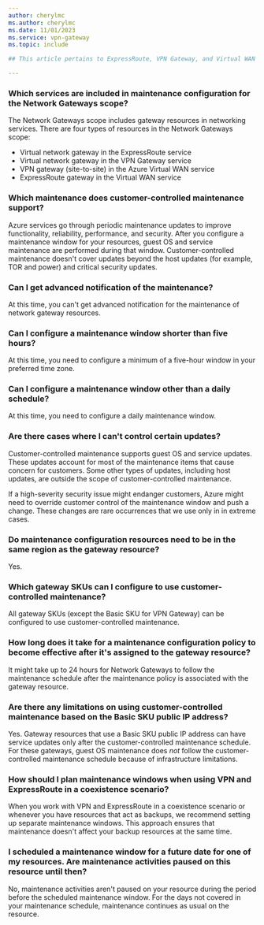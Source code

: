 ```yaml
---
author: cherylmc
ms.author: cherylmc
ms.date: 11/01/2023
ms.service: vpn-gateway
ms.topic: include

## This article pertains to ExpressRoute, VPN Gateway, and Virtual WAN FAQs. If you need to add something that **doesn't** apply to all 3 of these services, go to the FAQ and update the FAQ section of the specific service that your additional information applies to, using the exact format below. Add your information after the include in that section.

---
```


### Which services are included in maintenance configuration for the Network Gateways scope? 

The Network Gateways scope includes gateway resources in networking services. There are four types of resources in the Network Gateways scope:

* Virtual network gateway in the ExpressRoute service
* Virtual network gateway in the VPN Gateway service
* VPN gateway (site-to-site) in the Azure Virtual WAN service
* ExpressRoute gateway in the Virtual WAN service

### Which maintenance does customer-controlled maintenance support?

Azure services go through periodic maintenance updates to improve functionality, reliability, performance, and security. After you configure a maintenance window for your resources, guest OS and service maintenance are performed during that window. Customer-controlled maintenance doesn't cover updates beyond the host updates (for example, TOR and power) and critical security updates.  

### Can I get advanced notification of the maintenance?

At this time, you can't get advanced notification for the maintenance of network gateway resources.

### Can I configure a maintenance window shorter than five hours?

At this time, you need to configure a minimum of a five-hour window in your preferred time zone.

### Can I configure a maintenance window other than a daily schedule?

At this time, you need to configure a daily maintenance window.

### Are there cases where I can't control certain updates?

Customer-controlled maintenance supports guest OS and service updates. These updates account for most of the maintenance items that cause concern for customers. Some other types of updates, including host updates, are outside the scope of customer-controlled maintenance.

If a high-severity security issue might endanger customers, Azure might need to override customer control of the maintenance window and push a change. These changes are rare occurrences that we use only in in extreme cases.

### Do maintenance configuration resources need to be in the same region as the gateway resource?

Yes.

### Which gateway SKUs can I configure to use customer-controlled maintenance?

All gateway SKUs (except the Basic SKU for VPN Gateway) can be configured to use customer-controlled maintenance.

### How long does it take for a maintenance configuration policy to become effective after it's assigned to the gateway resource?

It might take up to 24 hours for Network Gateways to follow the maintenance schedule after the maintenance policy is associated with the gateway resource.  

### Are there any limitations on using customer-controlled maintenance based on the Basic SKU public IP address?

Yes. Gateway resources that use a Basic SKU public IP address can have service updates only after the customer-controlled maintenance schedule. For these gateways, guest OS maintenance does *not* follow the customer-controlled maintenance schedule because of infrastructure limitations.

### How should I plan maintenance windows when using VPN and ExpressRoute in a coexistence scenario?

When you work with VPN and ExpressRoute in a coexistence scenario or whenever you have resources that act as backups, we recommend setting up separate maintenance windows. This approach ensures that maintenance doesn't affect your backup resources at the same time.

### I scheduled a maintenance window for a future date for one of my resources. Are maintenance activities paused on this resource until then?

No, maintenance activities aren't paused on your resource during the period before the scheduled maintenance window. For the days not covered in your maintenance schedule, maintenance continues as usual on the resource.
